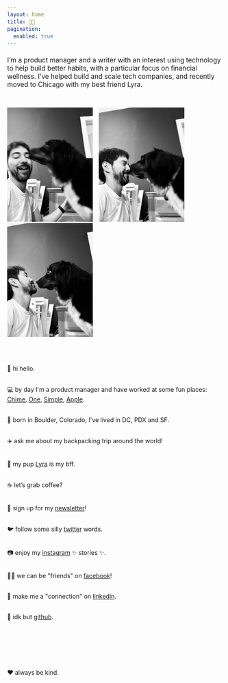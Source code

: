 ```yaml
---
layout: home
title: 👨‍💻
pagination:
  enabled: true
---
```

<h1 style="font-weight: normal; font-size: 110%;">I’m a product manager and a writer with an interest using technology to help build better habits, with a particular focus on financial wellness. I’ve helped build and scale tech companies, and recently moved to Chicago with my best friend Lyra.</h1><br /><br />

<img src="img/lyra-and-benjamin/IMG_2713.jpeg" style="width: 200px; padding-right: 10px;" />
<img src="img/lyra-and-benjamin/IMG_2715.jpeg" style="width: 200px; padding-right: 10px;" />
<img src="img/lyra-and-benjamin/IMG_2716.jpeg" style="width: 200px;" />

<br /><br />

👋 hi hello.<br/><br/>

💻 by day I'm a product manager and have worked at some fun places: [Chime](https://chime.com/), [One](https://onefinance.com/), [Simple](https://simple.com/), [Apple](https://apple.com/).<br/><br/>

🌲 born in Boulder, Colorado, I've lived in DC, PDX and SF.<br/><br/>

✈️ ask me about my backpacking trip around the world!<br/><br/>

🐶 my pup <a href="https://lyra.dog">Lyra</a> is my bff.<br/><br/>

☕️ let’s grab coffee?<br/><br/>

💌 sign up for my [newsletter](http://eepurl.com/dLC0nw)!<br /><br />

🐦 follow some silly [twitter](https://twitter.com/benjaminchait) words.<br /><br />

📷 enjoy my [instagram](https://instagram.com/benjaminchait) ✨ stories ✨.<br /><br />

👯‍♀️ we can be "friends" on [facebook](https://facebook.com/benjaminchait)!<br /><br />

👔 make me a "connection" on [linkedin](https://linkedin.com/in/benjaminchait).<br /><br />

👾 idk but [github](https://github.com/benjaminchait).<br/><br/>

<br /><br /><br /><br />

❤️ always be kind.